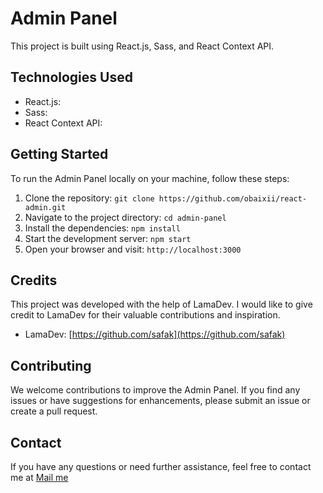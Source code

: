 # Admin Panel

This project is built using React.js, Sass, and React Context API.

## Technologies Used

- React.js:
- Sass:
- React Context API:

## Getting Started

To run the Admin Panel locally on your machine, follow these steps:

1. Clone the repository: `git clone https://github.com/obaixii/react-admin.git`
2. Navigate to the project directory: `cd admin-panel`
3. Install the dependencies: `npm install`
4. Start the development server: `npm start`
5. Open your browser and visit: `http://localhost:3000`

## Credits

This project was developed with the help of LamaDev. I would like to give credit to LamaDev for their valuable contributions and inspiration.

- LamaDev: [https://github.com/safak](https://github.com/safak)

## Contributing

We welcome contributions to improve the Admin Panel. If you find any issues or have suggestions for enhancements, please submit an issue or create a pull request.

## Contact

If you have any questions or need further assistance, feel free to contact me at
[Mail me](mailto:obaidawan567@gmail.com.)
